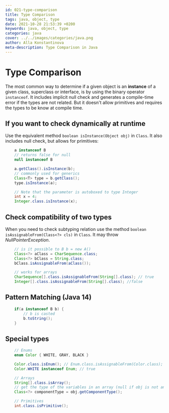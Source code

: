 ```yaml
---
id: 021-type-comparison
title: Type Comparison
tags: java, object, type
date: 2021-10-28 21:53:39 +0200 
keywords: java, object, type
categories: java
cover: ../../images/categories/java.png
author: Alla Konstantinova
meta-description: Type Comparison in Java
---
```


# Type Comparison

The most common way to determine if a given object is an **instance** of a given class, superclass or interface, is by using the binary operator `instanceof`. It includes implicit null check and generates a compile-time error if the types are not related. But it doesn't allow primitives and requires the types to be know at compile time. 

## If you want to check dynamically at runtime
Use the equivalent method `boolean isInstance(Object obj)` in `Class`. It also includes null check, but allows for primitives:

```java
    a instanceof B 
    // returns false for null
    null instanceof B

    a.getClass().isInstance(b);
    // commonly used for generics
    Class<T> type = b.getClass();
    type.isInstance(a);

    // Note that the parameter is autoboxed to type Integer
    int x = 4;
    Integer.class.isInstance(x);
```

## Check compatibility of two types
When you need to check subtyping relation use the method `boolean isAssignableFrom(Class<?> cls)` in `Class`. It may throw _NullPointerException_.

```java
    // is it possible to B b = new A()
    Class<?> aClass = CharSequence.class;
    Class<?> bClass = String.class;
    bClass.isAssignableFrom(aClass());

    // works for arrays
    CharSequence[].class.isAssignableFrom(String[].class); // true
    Integer[].class.isAssignableFrom(String[].class); //false
```

## Pattern Matching (Java 14)
```java
    if(a instanceof B b) {
        // b is casted
        b.toString();
    }
```

## Special types
```java
    // Enums
    enum Color { WHITE, GRAY, BLACK }

    Color.class.isEnum(); // Enum.class.isAssignableFrom(Color.class); 
    Color.WHITE instanceof Enum; // true

    // Arrays
    String[].class.isArray();
    // get the type of the variables in an array (null if obj is not an array)
    Class<?> componentType = obj.getComponentType(); 

    // Primitives
    int.class.isPrimitive();
```
